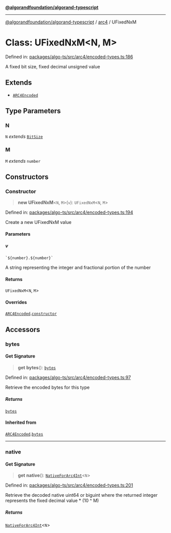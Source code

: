 [**@algorandfoundation/algorand-typescript**](../../README.md)

***

[@algorandfoundation/algorand-typescript](../../README.md) / [arc4](../README.md) / UFixedNxM

# Class: UFixedNxM\<N, M\>

Defined in: [packages/algo-ts/src/arc4/encoded-types.ts:186](https://github.com/algorandfoundation/puya-ts/blob/main/packages/algo-ts/src/arc4/encoded-types.ts#L186)

A fixed bit size, fixed decimal unsigned value

## Extends

- [`ARC4Encoded`](ARC4Encoded.md)

## Type Parameters

### N

`N` *extends* [`BitSize`](../type-aliases/BitSize.md)

### M

`M` *extends* `number`

## Constructors

### Constructor

> **new UFixedNxM**\<`N`, `M`\>(`v`): `UFixedNxM`\<`N`, `M`\>

Defined in: [packages/algo-ts/src/arc4/encoded-types.ts:194](https://github.com/algorandfoundation/puya-ts/blob/main/packages/algo-ts/src/arc4/encoded-types.ts#L194)

Create a new UFixedNxM value

#### Parameters

##### v

`` `${number}.${number}` ``

A string representing the integer and fractional portion of the number

#### Returns

`UFixedNxM`\<`N`, `M`\>

#### Overrides

[`ARC4Encoded`](ARC4Encoded.md).[`constructor`](ARC4Encoded.md#constructor)

## Accessors

### bytes

#### Get Signature

> **get** **bytes**(): [`bytes`](../../index/type-aliases/bytes.md)

Defined in: [packages/algo-ts/src/arc4/encoded-types.ts:97](https://github.com/algorandfoundation/puya-ts/blob/main/packages/algo-ts/src/arc4/encoded-types.ts#L97)

Retrieve the encoded bytes for this type

##### Returns

[`bytes`](../../index/type-aliases/bytes.md)

#### Inherited from

[`ARC4Encoded`](ARC4Encoded.md).[`bytes`](ARC4Encoded.md#bytes)

***

### native

#### Get Signature

> **get** **native**(): [`NativeForArc4Int`](../-internal-/type-aliases/NativeForArc4Int.md)\<`N`\>

Defined in: [packages/algo-ts/src/arc4/encoded-types.ts:201](https://github.com/algorandfoundation/puya-ts/blob/main/packages/algo-ts/src/arc4/encoded-types.ts#L201)

Retrieve the decoded native uint64 or biguint where the returned integer represents the fixed decimal value * (10 ^ M)

##### Returns

[`NativeForArc4Int`](../-internal-/type-aliases/NativeForArc4Int.md)\<`N`\>

